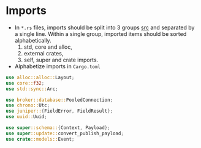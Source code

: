 # Imports

- In `*.rs` files, imports should be split into 3 groups [src](https://rust-lang.github.io/rustfmt/?version=v1.6.0&search=#StdExternalCrate) and separated by a single line. Within a single group, imported items should be sorted alphabetically.
  1. std, core and alloc,
  2. external crates,
  3. self, super and crate imports.
- Alphabetize imports in `Cargo.toml`

```rust
use alloc::alloc::Layout;
use core::f32;
use std::sync::Arc;

use broker::database::PooledConnection;
use chrono::Utc;
use juniper::{FieldError, FieldResult};
use uuid::Uuid;

use super::schema::{Context, Payload};
use super::update::convert_publish_payload;
use crate::models::Event;
```